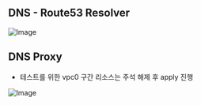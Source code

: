 
## DNS - Route53 Resolver
![Image](https://github.com/user-attachments/assets/282d72fd-edea-462d-bc94-07d8812a1968)



## DNS Proxy

- 테스트를 위한 vpc0 구간 리소스는 주석 해제 후 apply 진행


![Image](https://github.com/user-attachments/assets/ad2d1508-0b26-44e3-8ab0-2c274e2c48c6)